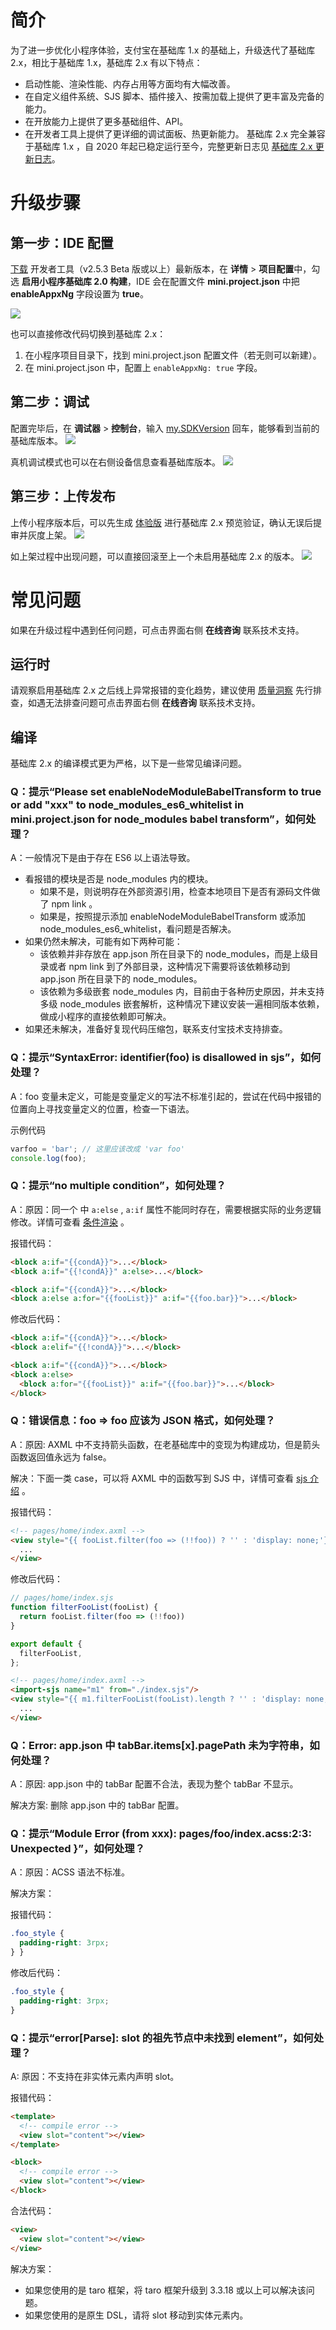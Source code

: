 # 简介

为了进一步优化小程序体验，支付宝在基础库 1.x 的基础上，升级迭代了基础库 2.x，相比于基础库 1.x，基础库 2.x 有以下特点：
- 启动性能、渲染性能、内存占用等方面均有大幅改善。
- 在自定义组件系统、SJS 脚本、插件接入、按需加载上提供了更丰富及完备的能力。
- 在开放能力上提供了更多基础组件、API。
- 在开发者工具上提供了更详细的调试面板、热更新能力。
基础库 2.x 完全兼容于基础库 1.x ，自 2020 年起已稳定运行至今，完整更新日志见 [基础库 2.x 更新日志](https://opendocs.alipay.com/mini/ide/framework-changelog-v2)。

# 升级步骤

## 第一步：IDE 配置

[下载](https://opendocs.alipay.com/mini/ide/download) 开发者工具（v2.5.3 Beta 版或以上）最新版本，在 **详情** > **项目配置**中，勾选 **启用小程序基础库 2.0 构建**，IDE 会在配置文件 **mini.project.json** 中把 **enableAppxNg** 字段设置为 **true**。

![](https://cdn.nlark.com/yuque/0/2022/png/179989/1661913069751-5f8fc1bf-502c-4f5f-99cc-b419abe54b75.png)

也可以直接修改代码切换到基础库 2.x：
1. 在小程序项目目录下，找到 mini.project.json 配置文件（若无则可以新建）。
2. 在 mini.project.json 中，配置上 `enableAppxNg: true` 字段。

## 第二步：调试
配置完毕后，在 **调试器** > **控制台**，输入 [my.SDKVersion](https://opendocs.alipay.com/mini/api/sdk-version) 回车，能够看到当前的基础库版本。
![](https://cdn.nlark.com/yuque/0/2022/png/179989/1661913259721-57b20276-37ef-40d5-a561-49e3edb5b7cb.png)

真机调试模式也可以在右侧设备信息查看基础库版本。
![](https://cdn.nlark.com/yuque/0/2022/png/179989/1661913263656-207ca630-7aab-46c4-89a9-54a49ec7e3b4.png)

## 第三步：上传发布
上传小程序版本后，可以先生成 [体验版](https://opendocs.alipay.com/mini/ide/beta) 进行基础库 2.x 预览验证，确认无误后提审并灰度上架。
![](https://cdn.nlark.com/yuque/0/2022/png/179989/1661913537713-eecb28dc-d5e9-41c1-abee-debc99133ef7.png)

如上架过程中出现问题，可以直接回滚至上一个未启用基础库 2.x 的版本。
![](https://cdn.nlark.com/yuque/0/2022/png/179989/1661913542087-d8dc6788-7399-442a-aded-0dbfb8b57856.png)

# 常见问题
如果在升级过程中遇到任何问题，可点击界面右侧 **在线咨询** 联系技术支持。

## 运行时
请观察启用基础库 2.x 之后线上异常报错的变化趋势，建议使用 [质量洞察](https://opendocs.alipay.com/mini/ide/quality-insight) 先行排查，如遇无法排查问题可点击界面右侧 **在线咨询** 联系技术支持。
## 编译

基础库 2.x 的编译模式更为严格，以下是一些常见编译问题。

### Q：提示“Please set enableNodeModuleBabelTransform to true or add "xxx" to node_modules_es6_whitelist in mini.project.json for node_modules babel transform”，如何处理？

A：一般情况下是由于存在 ES6 以上语法导致。
- 看报错的模块是否是 node_modules 内的模块。
  - 如果不是，则说明存在外部资源引用，检查本地项目下是否有源码文件做了 npm link 。
  - 如果是，按照提示添加 enableNodeModuleBabelTransform 或添加 node_modules_es6_whitelist，看问题是否解决。
- 如果仍然未解决，可能有如下两种可能：
  - 该依赖并非存放在 app.json 所在目录下的 node_modules，而是上级目录或者 npm link 到了外部目录，这种情况下需要将该依赖移动到 app.json 所在目录下的 node_modules。
  - 该依赖为多级嵌套 node_modules 内，目前由于各种历史原因，并未支持多级 node_modules 嵌套解析，这种情况下建议安装一遍相同版本依赖，做成小程序的直接依赖即可解决。
- 如果还未解决，准备好复现代码压缩包，联系支付宝技术支持排查。

### Q：提示“SyntaxError: identifier(foo) is disallowed in sjs”，如何处理？

A：foo 变量未定义，可能是变量定义的写法不标准引起的，尝试在代码中报错的位置向上寻找变量定义的位置，检查一下语法。

示例代码

```JavaScript
varfoo = 'bar'; // 这里应该改成 'var foo'
console.log(foo);
```

### Q：提示“no multiple condition”，如何处理？

A：原因：同一个 中 `a:else` , `a:if` 属性不能同时存在，需要根据实际的业务逻辑修改。详情可查看 [条件渲染](https://opendocs.alipay.com/mini/framework/conditional-render) 。

报错代码：

```HTML
<block a:if="{{condA}}">...</block>
<block a:if="{{!condA}}" a:else>...</block>

<block a:if="{{condA}}">...</block>
<block a:else a:for="{{fooList}}" a:if="{{foo.bar}}">...</block>
```

修改后代码：

```HTML
<block a:if="{{condA}}">...</block>
<block a:elif="{{!condA}}">...</block>

<block a:if="{{condA}}">...</block>
<block a:else>
  <block a:for="{{fooList}}" a:if="{{foo.bar}}">...</block>
</block>
```

### Q：错误信息：foo => foo 应该为 JSON 格式，如何处理？

A：原因: AXML 中不支持箭头函数，在老基础库中的变现为构建成功，但是箭头函数返回值永远为 false。

解决：下面一类 case，可以将 AXML 中的函数写到 SJS 中，详情可查看 [sjs 介绍](https://opendocs.alipay.com/mini/framework/sjs) 。

报错代码：

```HTML
<!-- pages/home/index.axml -->
<view style="{{ fooList.filter(foo => (!!foo)) ? '' : 'display: none;'}}">
  ...
</view>
```

修改后代码：

```JavaScript
// pages/home/index.sjs
function filterFooList(fooList) {
  return fooList.filter(foo => (!!foo))
}

export default {
  filterFooList,
};
```

```HTML
<!-- pages/home/index.axml -->
<import-sjs name="m1" from="./index.sjs"/>
<view style="{{ m1.filterFooList(fooList).length ? '' : 'display: none;'}}">
  ...
</view>
```

### Q：Error: app.json 中 tabBar.items[x].pagePath 未为字符串，如何处理？

A：原因: app.json 中的 tabBar 配置不合法，表现为整个 tabBar 不显示。

解决方案: 删除 app.json 中的 tabBar 配置。

### Q：提示“Module Error (from xxx): pages/foo/index.acss:2:3: Unexpected }”，如何处理？

A：原因：ACSS 语法不标准。

解决方案：

报错代码：

```CSS
.foo_style {
  padding-right: 3rpx;
} }
```

修改后代码：

```CSS
.foo_style {
  padding-right: 3rpx;
}
```

### Q：提示“error[Parse]: slot 的祖先节点中未找到 element”，如何处理？

A: 原因：不支持在非实体元素内声明 slot。

报错代码：

```HTML
<template>
  <!-- compile error -->
  <view slot="content"></view>
</template>

<block>
  <!-- compile error -->
  <view slot="content"></view>
</block>
```

合法代码：

```HTML
<view>
  <view slot="content"></view>
</view>
```

解决方案：

- 如果您使用的是 taro 框架，将 taro 框架升级到 3.3.18 或以上可以解决该问题。
- 如果您使用的是原生 DSL，请将 slot 移动到实体元素内。
